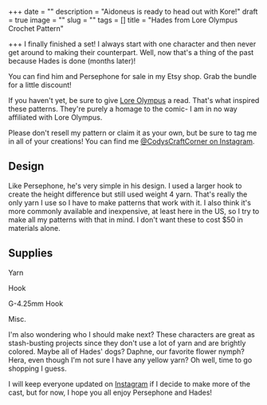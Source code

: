 +++
date = ""
description = "Aidoneus is ready to head out with Kore!"
draft = true
image = ""
slug = ""
tags = []
title = "Hades from Lore Olympus Crochet Pattern"

+++
I finally finished a set! I always start with one character and then never get around to making their counterpart. Well, now that's a thing of the past because Hades is done (months later)!

You can find him and Persephone for sale in my Etsy shop. Grab the bundle for a little discount!

If you haven't yet, be sure to give [Lore Olympus](https://www.webtoons.com/en/romance/lore-olympus/list?title_no=1320&page=1) a read. That's what inspired these patterns. They're purely a homage to the comic- I am in no way affiliated with Lore Olympus.

Please don't resell my pattern or claim it as your own, but be sure to tag me in all of your creations! You can find me [@CodysCraftCorner on Instagram](https://www.instagram.com/codyscraftcorner/).

## Design

Like Persephone, he's very simple in his design. I used a larger hook to create the height difference but still used weight 4 yarn. That's really the only yarn I use so I have to make patterns that work with it. I also think it's more commonly available and inexpensive, at least here in the US, so I try to make all my patterns with that in mind. I don't want these to cost $50 in materials alone.

## Supplies

Yarn

Hook

G-4.25mm Hook

Misc.

I'm also wondering who I should make next? These characters are great as stash-busting projects since they don't use a lot of yarn and are brightly colored. Maybe all of Hades' dogs? Daphne, our favorite flower nymph? Hera, even though I'm not sure I have any yellow yarn? Oh well, time to go shopping I guess.

I will keep everyone updated on [Instagram](https://www.instagram.com/codyscraftcorner/) if I decide to make more of the cast, but for now, I hope you all enjoy Persephone and Hades!